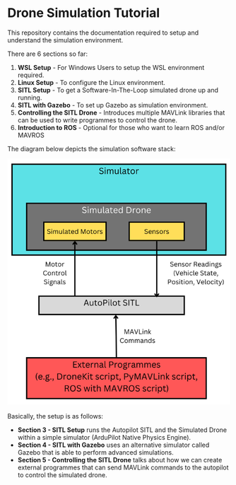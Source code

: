 # Drone Simulation Tutorial

This repository contains the documentation required to setup and understand the simulation environment.

There are 6 sections so far:

1. **WSL Setup** - For Windows Users to setup the WSL environment required.
2. **Linux Setup** - To configure the Linux environment.
3. **SITL Setup** - To get a Software-In-The-Loop simulated drone up and running.
4. **SITL with Gazebo** - To set up Gazebo as simulation environment.
5. **Controlling the SITL Drone** - Introduces multiple MAVLink libraries that can be used to write programmes to control the drone.
6. **Introduction to ROS** - Optional for those who want to learn ROS and/or MAVROS

The diagram below depicts the simulation software stack:

![Alt text](<docs/Drone Simulation Software Stack with External Programmes.png>)

Basically, the setup is as follows:

* **Section 3 - SITL Setup** runs the Autopilot SITL and the Simulated Drone within a simple simulator (ArduPilot Native Physics Engine).
* **Section 4 - SITL with Gazebo** uses an alternative simulator called Gazebo that is able to perform advanced simulations.
* **Section 5 - Controlling the SITL Drone** talks about how we can create external programmes that can send MAVLink commands to the autopilot to control the simulated drone.
